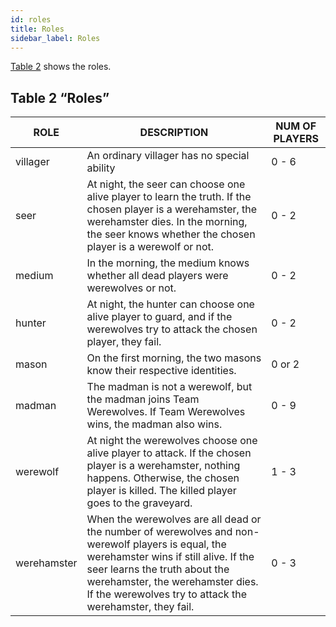 ```yaml
---
id: roles
title: Roles
sidebar_label: Roles
---
```

[Table 2](#table-2-roles) shows the roles.

## Table 2 “Roles”

<table class="table-roles">
<thead>
  <tr>
    <th class="table-roles--role">ROLE</th>
    <th class="table-roles--description">DESCRIPTION</th>
    <th class="table-roles--num-of-players">NUM OF PLAYERS</th></tr>
</thead>
<tbody>
  <tr>
    <td>villager</td>
    <td>An ordinary villager has no special ability</td>
    <td>0 - 6</td>
  </tr>
  <tr>
    <td>seer</td>
    <td>At night, the seer can choose one alive player to learn the truth. If the chosen player is a werehamster, the werehamster dies. In the morning, the seer knows whether the chosen player is a werewolf or not.</td>
    <td>0 - 2</td>
  </tr>
  <tr>
    <td>medium</td>
    <td>In the morning, the medium knows whether all dead players were werewolves or not.</td>
    <td>0 - 2</td>
  </tr>
  <tr>
    <td>hunter</td>
    <td>At night, the hunter can choose one alive player to guard, and if the werewolves try to attack the chosen player, they fail.</td>
    <td>0 - 2</td>
  </tr>
  <tr>
    <td>mason</td>
    <td>On the first morning, the two masons know their respective identities.</td>
    <td>0 or 2</td>
  </tr>
  <tr>
    <td>madman</td>
    <td>The madman is not a werewolf, but the madman joins Team Werewolves. If Team Werewolves wins, the madman also wins.</td>
    <td>0 - 9</td>
  </tr>
  <tr>
    <td>werewolf</td>
    <td>At night the werewolves choose one alive player to attack. If the chosen player is a werehamster, nothing happens. Otherwise, the chosen player is killed. The killed player goes to the graveyard.</td>
    <td>1 - 3</td>
  </tr>
  <tr>
    <td>werehamster</td>
    <td>When the werewolves are all dead or the number of werewolves and non-werewolf players is equal, the werehamster wins if still alive. If the seer learns the truth about the werehamster, the werehamster dies. If the werewolves try to attack the werehamster, they fail.</td>
    <td>0 - 3</td>
  </tr>
</tbody>
</table>
